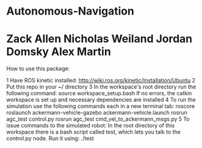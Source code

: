# Autonomous-Navigation
# Zack Allen Nicholas Weiland Jordan Domsky Alex Martin

How to use this package:

1 Have ROS kinetic installed: http://wiki.ros.org/kinetic/Installation/Ubuntu
2 Put this repo in your ~/ directory
3 In the workspace's root directory run the following command: 
	source workspace_setup.bash
  If no errors, the catkin workspace is set up and necessary dependencies are installed
4 To run the simulation use the following commands
  each in a new terminal tab:
	roscore 
        roslaunch ackermann-vehicle-gazebo ackermann-vehicle.launch
        rosrun agc_test control.py
	rosrun agc_test cmd_vel_to_ackermann_msgs.py
5 To issue commands to the simulated robot:
  In the root directory of this workspace there is a bash script
  called test, which lets you talk to the control.py node.
  Run it using:
	 ./test <velocity> <steering angle>

	  
